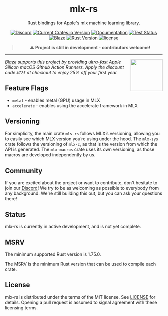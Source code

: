 <div align="center">
<h1><b>mlx-rs</b></h1>

Rust bindings for Apple's mlx machine learning library.

[![Discord](https://img.shields.io/discord/1176807732473495552.svg?color=7289da&&logo=discord)](https://discord.gg/jZvTsxDX49)
[![Current Crates.io Version](https://img.shields.io/crates/v/mlx-sys.svg)](https://crates.io/crates/mlx-sys)
[![Documentation](https://img.shields.io/badge/docs-latest-blue)]()
[![Test Status](https://github.com/oxideai/mlx-rs/actions/workflows/validate.yml/badge.svg)](https://github.com/oxideai/mlx-rs/actions/workflows/validate.yml)
[![Blaze](https://runblaze.dev/gh/307493885959233117281096297203102330146/badge.svg)](https://runblaze.dev)
[![Rust Version](https://img.shields.io/badge/Rust-1.75.0+-blue)](https://releases.rs/docs/1.75.0)
![license](https://shields.io/badge/license-MIT-blue)

> **⚠️ Project is still in development - contributors welcome!**

---

<div align="left" valign="middle">
<a href="https://runblaze.dev">
 <picture>
   <source media="(prefers-color-scheme: dark)" srcset="https://www.runblaze.dev/logo_dark.png">
   <img align="right" src="https://www.runblaze.dev/logo_light.png" height="102px"/>
 </picture>
</a>

<br style="display: none;"/>

_[Blaze](https://runblaze.dev) supports this project by providing ultra-fast Apple Silicon macOS Github Action Runners. Apply the discount code `AI25` at checkout to enjoy 25% off your first year._

</div>

</div>

## Feature Flags

* `metal` - enables metal (GPU) usage in MLX
* `accelerate` - enables using the accelerate framework in MLX

## Versioning

For simplicity, the main crate `mls-rs` follows MLX’s versioning, allowing you to easily see which MLX version you’re using under the hood. The `mlx-sys` crate follows the versioning of `mlx-c`, as that is the version from which the API is generated. The `mlx-macros` crate uses its own versioning, as those macros are developed independently by us.

## Community

If you are excited about the project or want to contribute, don't hesitate to join our [Discord](https://discord.gg/jZvTsxDX49)!
We try to be as welcoming as possible to everybody from any background. We're still building this out, but you can ask your questions there!

## Status

mlx-rs is currently in active development, and is not yet complete.

## MSRV

The minimum supported Rust version is 1.75.0.

The MSRV is the minimum Rust version that can be used to compile each crate.

## License

mlx-rs is distributed under the terms of the MIT license. See [LICENSE](./LICENSE) for details.
Opening a pull request is assumed to signal agreement with these licensing terms.
